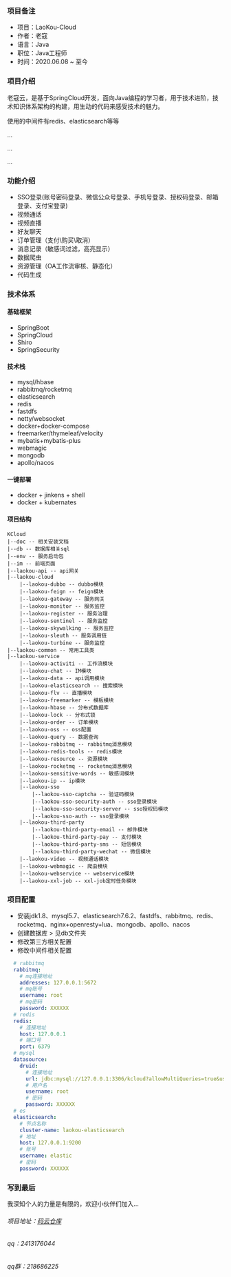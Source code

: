 ### 项目备注
* 项目：LaoKou-Cloud
* 作者：老寇
* 语言：Java
* 职位：Java工程师
* 时间：2020.06.08 ~ 至今

### 项目介绍
老寇云，是基于SpringCloud开发，面向Java编程的学习者，用于技术进阶，技术知识体系架构的构建，用生动的代码来感受技术的魅力。

使用的中间件有redis、elasticsearch等等

...

...

...

### 功能介绍
* SSO登录(账号密码登录、微信公众号登录、手机号登录、授权码登录、邮箱登录、支付宝登录)
* 视频通话
* 视频直播
* 好友聊天
* 订单管理（支付\购买\取消）
* 消息记录（敏感词过滤，高亮显示）
* 数据爬虫
* 资源管理（OA工作流审核、静态化）
* 代码生成

### 技术体系
#### 基础框架
* SpringBoot
* SpringCloud
* Shiro
* SpringSecurity

#### 技术栈
* mysql/hbase
* rabbitmq/rocketmq
* elasticsearch
* redis
* fastdfs
* netty/websocket
* docker+docker-compose
* freemarker/thymeleaf/velocity
* mybatis+mybatis-plus
* webmagic
* mongodb
* apollo/nacos

#### 一键部署
* docker + jinkens + shell
* docker + kubernates

#### 项目结构
~~~
KCloud
|--doc -- 相关安装文档
|--db -- 数据库相关sql
|--env -- 服务启动包
|--im -- 前端页面
|--laokou-api -- api网关
|--laokou-cloud
    |--laokou-dubbo -- dubbo模块
    |--laokou-feign -- feign模块
    |--laokou-gateway -- 服务网关
    |--laokou-monitor -- 服务监控
    |--laokou-register -- 服务治理
    |--laokou-sentinel -- 服务监控
    |--laokou-skywalking -- 服务监控
    |--laokou-sleuth -- 服务调用链
    |--laokou-turbine -- 服务监控
|--laokou-common -- 常用工具类
|--laokou-service
    |--laokou-activiti -- 工作流模块
    |--laokou-chat -- IM模块
    |--laokou-data -- api调用模块
    |--laokou-elasticsearch -- 搜索模块
    |--laokou-flv -- 直播模块
    |--laokou-freemarker -- 模板模块
    |--laokou-hbase -- 分布式数据库
    |--laokou-lock -- 分布式锁
    |--laokou-order -- 订单模块
    |--laokou-oss -- oss配置
    |--laokou-query -- 数据查询
    |--laokou-rabbitmq -- rabbitmq消息模块
    |--laokou-redis-tools -- redis模块
    |--laokou-resource -- 资源模块
    |--laokou-rocketmq -- rocketmq消息模块
    |--laokou-sensitive-words -- 敏感词模块
    |--laokou-ip -- ip模块
    |--laokou-sso 
        |--laokou-sso-captcha -- 验证码模块
        |--laokou-sso-security-auth -- sso登录模块
        |--laokou-sso-security-server -- sso授权码模块
        |--laokou-sso-auth -- sso登录模块
    |--laokou-third-party
        |--laokou-third-party-email -- 邮件模块
        |--laokou-third-party-pay -- 支付模块
        |--laokou-third-party-sms -- 短信模块
        |--laokou-third-party-wechat -- 微信模块
    |--laokou-video -- 视频通话模块
    |--laokou-webmagic -- 爬虫模块
    |--laokou-webservice -- webservice模块
    |--laokou-xxl-job -- xxl-job定时任务模块
~~~
### 项目配置
* 安装jdk1.8、mysql5.7、elasticsearch7.6.2、fastdfs、rabbitmq、redis、rocketmq、nginx+openresty+lua、mongodb、apollo、nacos
* 创建数据库 > 见db文件夹
* 修改第三方相关配置
* 修改中间件相关配置

```yaml
  # rabbitmq
  rabbitmq:
    # mq连接地址
    addresses: 127.0.0.1:5672
    # mq账号
    username: root
    # mq密码
    password: XXXXXX
  # redis 
  redis:
    # 连接地址
    host: 127.0.0.1
    # 端口号
    port: 6379
  # mysql
  datasource:
    druid:
      # 连接地址
      url: jdbc:mysql://127.0.0.1:3306/kcloud?allowMultiQueries=true&useUnicode=true&characterEncoding=UTF-8&useSSL=false
      # 用户名
      username: root
      # 密码
      password: XXXXXX
  # es
  elasticsearch:
    # 节点名称
    cluster-name: laokou-elasticsearch
    # 地址
    host: 127.0.0.1:9200
    # 账号
    username: elastic
    # 密码
    password: XXXXXX
```

### 写到最后
我深知个人的力量是有限的，欢迎小伙伴们加入...
###### 项目地址：[码云仓库](https://gitee.com/tttt_wmh_cn/KCloud.git)
###### qq：2413176044
###### qq群：218686225